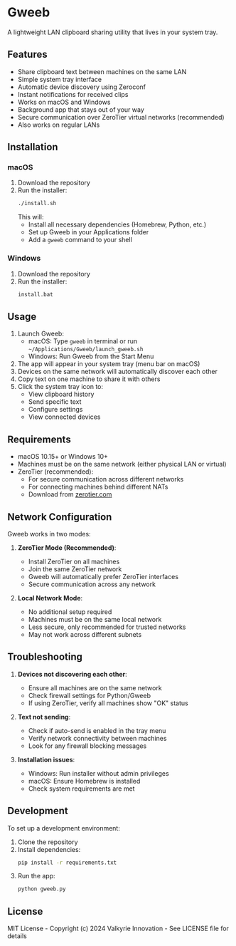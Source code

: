 # Gweeb

A lightweight LAN clipboard sharing utility that lives in your system tray.

## Features
- Share clipboard text between machines on the same LAN
- Simple system tray interface
- Automatic device discovery using Zeroconf
- Instant notifications for received clips
- Works on macOS and Windows
- Background app that stays out of your way
- Secure communication over ZeroTier virtual networks (recommended)
- Also works on regular LANs

## Installation

### macOS
1. Download the repository
2. Run the installer:
   ```bash
   ./install.sh
   ```
   This will:
   - Install all necessary dependencies (Homebrew, Python, etc.)
   - Set up Gweeb in your Applications folder
   - Add a `gweeb` command to your shell

### Windows
1. Download the repository
2. Run the installer:
   ```bash
   install.bat
   ```

## Usage
1. Launch Gweeb:
   - macOS: Type `gweeb` in terminal or run `~/Applications/Gweeb/launch_gweeb.sh`
   - Windows: Run Gweeb from the Start Menu
2. The app will appear in your system tray (menu bar on macOS)
3. Devices on the same network will automatically discover each other
4. Copy text on one machine to share it with others
5. Click the system tray icon to:
   - View clipboard history
   - Send specific text
   - Configure settings
   - View connected devices

## Requirements
- macOS 10.15+ or Windows 10+
- Machines must be on the same network (either physical LAN or virtual)
- ZeroTier (recommended):
  - For secure communication across different networks
  - For connecting machines behind different NATs
  - Download from [zerotier.com](https://www.zerotier.com)

## Network Configuration
Gweeb works in two modes:
1. **ZeroTier Mode (Recommended)**:
   - Install ZeroTier on all machines
   - Join the same ZeroTier network
   - Gweeb will automatically prefer ZeroTier interfaces
   - Secure communication across any network

2. **Local Network Mode**:
   - No additional setup required
   - Machines must be on the same local network
   - Less secure, only recommended for trusted networks
   - May not work across different subnets

## Troubleshooting
1. **Devices not discovering each other**:
   - Ensure all machines are on the same network
   - Check firewall settings for Python/Gweeb
   - If using ZeroTier, verify all machines show "OK" status

2. **Text not sending**:
   - Check if auto-send is enabled in the tray menu
   - Verify network connectivity between machines
   - Look for any firewall blocking messages

3. **Installation issues**:
   - Windows: Run installer without admin privileges
   - macOS: Ensure Homebrew is installed
   - Check system requirements are met

## Development
To set up a development environment:
1. Clone the repository
2. Install dependencies:
   ```bash
   pip install -r requirements.txt
   ```
3. Run the app:
   ```bash
   python gweeb.py
   ```

## License
MIT License - Copyright (c) 2024 Valkyrie Innovation - See LICENSE file for details 